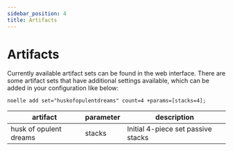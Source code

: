 ```yaml
---
sidebar_position: 4
title: Artifacts
---
```


# Artifacts
Currently available artifact sets can be found in the web interface. There are some artifact sets that have additional settings available, which can be added in your configuration like below:
```
noelle add set="huskofopulentdreams" count=4 +params=[stacks=4];
```

| artifact               | parameter | description                        |
|------------------------|-----------|------------------------------------|
| husk of opulent dreams | stacks    | Initial 4-piece set passive stacks |
